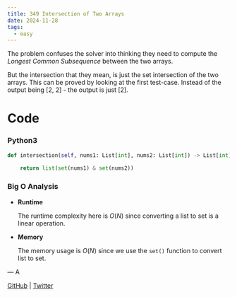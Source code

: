 ```yaml
---
title: 349 Intersection of Two Arrays
date: 2024-11-28
tags:
  - easy
---
```


The problem confuses the solver into thinking they need to compute the _Longest Common Subsequence_ between the two arrays.


But the intersection that they mean, is just the set intersection of the two arrays. This can be proved by looking at the first test-case.
Instead of the output being [2, 2] - the output is just [2].

# Code

### Python3

```python
def intersection(self, nums1: List[int], nums2: List[int]) -> List[int]:
    
    return list(set(nums1) & set(nums2))
```

### Big O Analysis

- **Runtime**

  The runtime complexity here is $O(N)$ since converting a list to set is a linear operation.

- **Memory**

  The memory usage is $O(N)$ since we use the `set()` function to convert list to set.

— A

[GitHub](https://github.com/AtharvaKamble) | [Twitter](https://twitter.com/AtharvaKamble07)
